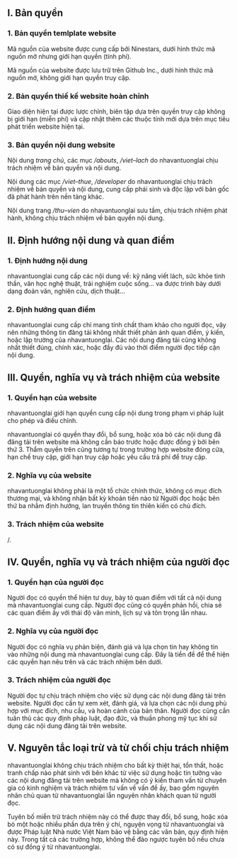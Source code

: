## I. Bản quyền

### 1. Bản quyền temlplate website

Mã nguồn của website được cung cấp bởi Ninestars, dưới hình thức mã nguồn mở nhưng giới hạn quyền (tính phí).

Mã nguồn của website được lưu trữ trên Github Inc., dưới hình thức mã nguồn mở, không giới hạn quyền truy cập.

### 2. Bản quyền thiế kế website hoàn chỉnh

Giao diện hiện tại được lược chỉnh, biên tập dựa trên quyền truy cập không bị giới hạn (miễn phí) và cập nhật thêm các thuộc tính mới dựa trên mục tiêu phát triển website hiện tại.

### 3. Bản quyền nội dung website

Nội dung _trang chủ_, các mục _/abouts_, _/viet–lach_ do nhavantuonglai chịu trách nhiệm về bản quyền và nội dung.

Nội dung các mục _/viet–thue_, _/developer_ do nhavantuonglai chịu trách nhiệm về bản quyền và nội dung, cung cấp phái sinh và độc lập với bản gốc đã phát hành trên nền tảng khác.

Nội dung trang _/thu–vien_ do nhavantuonglai sưu tầm, chịu trách nhiệm phát hành, không chịu trách nhiệm về bản quyền nội dung.

## II. Định hướng nội dung và quan điểm

### 1. Định hướng nội dung

nhavantuonglai cung cấp các nội dung về: kỹ năng viết lách, sức khỏe tinh thần, văn học nghệ thuật, trải nghiệm cuộc sống… va được trình bày dưới dạng đoản văn, nghiên cứu, dịch thuật…

### 2. Định hướng quan điểm

nhavantuonglai cung cấp chỉ mang tính chất tham khảo cho người đọc, vậy nên những thông tin đăng tải không nhất thiết phản ánh quan điểm, ý kiến, hoặc lập trường của nhavantuonglai. Các nội dung đăng tải cũng không nhất thiết đúng, chính xác, hoặc đầy đủ vào thời điểm người đọc tiếp cận nội dung.

## III. Quyền, nghĩa vụ và trách nhiệm của website

### 1. Quyền hạn của website

nhavantuonglai giới hạn quyền cung cấp nội dung trong phạm vi pháp luật cho phép và điều chỉnh.

nhavantuonglai có quyền thay đổi, bổ sung, hoặc xóa bỏ các nội dung đã đăng tải trên website mà không cần báo trước hoặc được đồng ý bởi bên thứ 3. Thẩm quyền trên cũng tương tự trong trường hợp website đóng cửa, hạn chế truy cập, giới hạn truy cập hoặc yêu cầu trả phí để truy cập.

### 2. Nghĩa vụ của website

nhavantuonglai không phải là một tổ chức chính thức, không có mục đích thương mại, và không nhận bất kỳ khoản tiền nào từ Người đọc hoặc bên thứ ba nhằm định hướng, lan truyền thông tin thiên kiến có chủ đích.

### 3. Trách nhiệm của website

/.

## IV. Quyền, nghĩa vụ và trách nhiệm của người đọc

### 1. Quyền hạn của người đọc

Người đọc có quyền thể hiện tư duy, bày tỏ quan điểm với tất cả nội dung mà nhavantuonglai cung cấp. Người đọc cũng có quyền phản hồi, chia sẻ các quan điểm ấy với thái độ văn minh, lịch sự và tôn trọng lẫn nhau.

### 2. Nghĩa vụ của người đọc

Người đọc có nghĩa vụ phản biện, đánh giá và lựa chọn tin hay không tin vào những nội dung mà nhavantuonglai cung cấp. Đây là tiền đề để thể hiện các quyền hạn nêu trên và các trách nhiệm bên dưới.

### 3. Trách nhiệm của người đọc

Người đọc tự chịu trách nhiệm cho việc sử dụng các nội dung đăng tải trên website. Người đọc cần tự xem xét, đánh giá, và lựa chọn các nội dung phù hợp với mục đích, nhu cầu, và hoàn cảnh của bản thân. Người đọc cũng cần tuân thủ các quy định pháp luật, đạo đức, và thuần phong mỹ tục khi sử dụng các nội dung đăng tải trên website.

## V. Nguyên tắc loại trừ và từ chối chịu trách nhiệm



nhavantuonglai không chịu trách nhiệm cho bất kỳ thiệt hại, tổn thất, hoặc tranh chấp nào phát sinh với bên khác từ việc sử dụng hoặc tin tưởng vào các nội dung đăng tải trên website mà không có ý kiến tham vấn từ chuyên gia có kinh nghiệm và trách nhiệm tư vấn về vấn đề ấy, bao gồm nguyên nhân chủ quan từ nhavantuonglai lẫn nguyên nhân khách quan từ người đọc.

Tuyên bố miễn trừ trách nhiệm này có thể được thay đổi, bổ sung, hoặc xóa bỏ một hoặc nhiều phần dựa trên ý chí, nguyện vọng từ nhavantuonglai và được Pháp luật Nhà nước Việt Nam bảo vệ bằng các văn bản, quy định hiện này. Trong tất cả các trường hợp, không thể đảo ngược tuyên bố nếu chưa có sự đồng ý từ nhavantuonglai.
